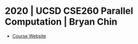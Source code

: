 # 2020 | UCSD CSE260 Parallel Computation | Bryan Chin

- [Course Website](https://sites.google.com/eng.ucsd.edu/cse260fall2020)
